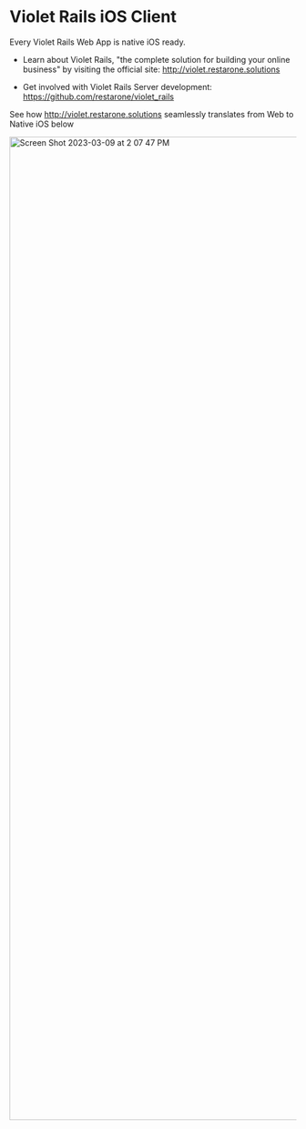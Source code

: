 # Violet Rails iOS Client

Every Violet Rails Web App is native iOS ready. 

* Learn about Violet Rails, "the complete solution for building your online business" by visiting the official site: http://violet.restarone.solutions

* Get involved with Violet Rails Server development: https://github.com/restarone/violet_rails

See how http://violet.restarone.solutions seamlessly translates from Web to Native iOS below

<img width="1728" alt="Screen Shot 2023-03-09 at 2 07 47 PM" src="https://user-images.githubusercontent.com/35935196/224130116-ba0ce92d-be37-4f60-98e3-3cbbe332ea05.png">


